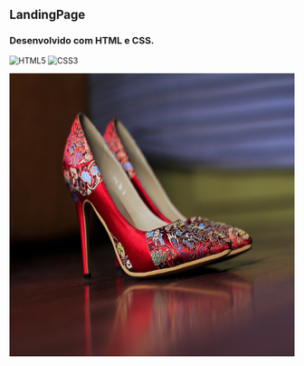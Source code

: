## LandingPage 
### Desenvolvido com HTML e CSS.
<div style="display: inline_block" >
    <img aling="center" alt="HTML5" src="https://img.shields.io/badge/HTML5-E34F26?style=for-the-badge&logo=html5&logoColor=white" />
    <img aling="center" alt="CSS3" src="https://img.shields.io/badge/CSS3-1572B6?style=for-the-badge&logo=css3&logoColor=white" />

</div>



<p> 
    <img width="900" height="500" src="/img/fashion-1284496.jpg" >
</p>


